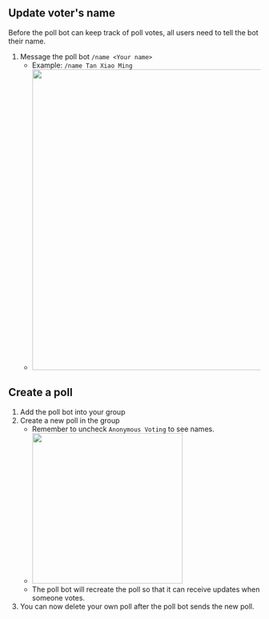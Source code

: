 ## Update voter's name

Before the poll bot can keep track of poll votes, all users need to tell the bot their name.

1. Message the poll bot `/name <Your name>`
   * Example: `/name Tan Xiao Ming`
   * <img src="https://user-images.githubusercontent.com/39022090/224559038-639692b8-bc03-412d-9a88-719c8fb62462.png" width="600">

## Create a poll
1. Add the poll bot into your group
1. Create a new poll in the group
   * Remember to uncheck `Anonymous Voting` to see names.
   * <img src="https://user-images.githubusercontent.com/39022090/224558774-fd2dc8f2-5625-4488-b7ed-ad67a85bda1b.png" width="300">
   * The poll bot will recreate the poll so that it can receive updates when someone votes.
1. You can now delete your own poll after the poll bot sends the new poll.
